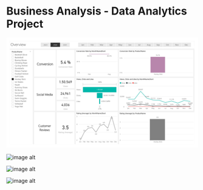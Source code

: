 # Business Analysis - Data Analytics Project

![image alt](https://github.com/annastudent2003/Business-Analysis/blob/be619c27130a5bb7c80ff1cc1055c7c31d46b80b/Dashboard/Power%20Bi%20Dashboard_page-0001.jpg)

![image alt]()

![image alt]()

![image alt]()
